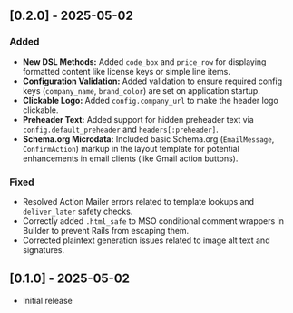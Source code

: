 ## [0.2.0] - 2025-05-02

### Added

- **New DSL Methods:** Added `code_box` and `price_row` for displaying formatted content like license keys or simple line items.
- **Configuration Validation:** Added validation to ensure required config keys (`company_name`, `brand_color`) are set on application startup.
- **Clickable Logo:** Added `config.company_url` to make the header logo clickable.
- **Preheader Text:** Added support for hidden preheader text via `config.default_preheader` and `headers[:preheader]`.
- **Schema.org Microdata:** Included basic Schema.org (`EmailMessage`, `ConfirmAction`) markup in the layout template for potential enhancements in email clients (like Gmail action buttons).

### Fixed

- Resolved Action Mailer errors related to template lookups and `deliver_later` safety checks.
- Correctly added `.html_safe` to MSO conditional comment wrappers in Builder to prevent Rails from escaping them.
- Corrected plaintext generation issues related to image alt text and signatures.

## [0.1.0] - 2025-05-02

- Initial release
